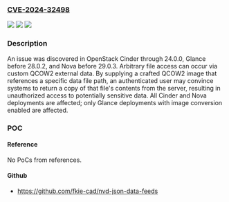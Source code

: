 ### [CVE-2024-32498](https://cve.mitre.org/cgi-bin/cvename.cgi?name=CVE-2024-32498)
![](https://img.shields.io/static/v1?label=Product&message=n%2Fa&color=blue)
![](https://img.shields.io/static/v1?label=Version&message=n%2Fa&color=blue)
![](https://img.shields.io/static/v1?label=Vulnerability&message=n%2Fa&color=brighgreen)

### Description

An issue was discovered in OpenStack Cinder through 24.0.0, Glance before 28.0.2, and Nova before 29.0.3. Arbitrary file access can occur via custom QCOW2 external data. By supplying a crafted QCOW2 image that references a specific data file path, an authenticated user may convince systems to return a copy of that file's contents from the server, resulting in unauthorized access to potentially sensitive data. All Cinder and Nova deployments are affected; only Glance deployments with image conversion enabled are affected.

### POC

#### Reference
No PoCs from references.

#### Github
- https://github.com/fkie-cad/nvd-json-data-feeds

